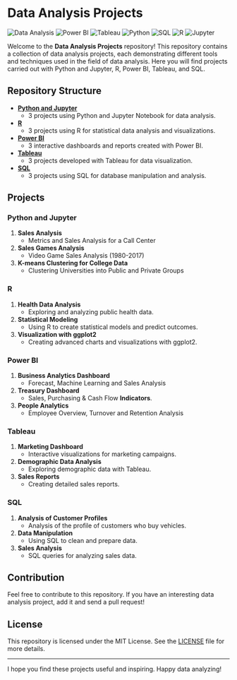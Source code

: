 # Data Analysis Projects

![Data Analysis](https://img.shields.io/badge/Data%20Analysis-Projects-blue)
![Power BI](https://img.shields.io/badge/Power%20BI-Analytics-yellow)
![Tableau](https://img.shields.io/badge/Tableau-Visualization-orange)
![Python](https://img.shields.io/badge/Python-Programming-brightgreen)
![SQL](https://img.shields.io/badge/SQL-Database-blue)
![R](https://img.shields.io/badge/R-Statistics-blue)
![Jupyter](https://img.shields.io/badge/Jupyter-Notebook-orange)

Welcome to the **Data Analysis Projects** repository! This repository contains a collection of data analysis projects, each demonstrating different tools and techniques used in the field of data analysis. Here you will find projects carried out with Python and Jupyter, R, Power BI, Tableau, and SQL.

## Repository Structure

- **[Python and Jupyter](./python_and_jupyter)**
  - 3 projects using Python and Jupyter Notebook for data analysis.
- **[R](./R)**
  - 3 projects using R for statistical data analysis and visualizations.
- **[Power BI](./powerbi)**
  - 3 interactive dashboards and reports created with Power BI.
- **[Tableau](./tableau)**
  - 3 projects developed with Tableau for data visualization.
- **[SQL](./SQL)**
  - 3 projects using SQL for database manipulation and analysis.

## Projects

### Python and Jupyter
1. **Sales Analysis**
   - Metrics and Sales Analysis for a Call Center
2. **Sales Games Analysis**
   - Video Game Sales Analysis (1980-2017)
3. **K-means Clustering for College Data**
   - Clustering Universities into Public and Private Groups

### R
1. **Health Data Analysis**
   - Exploring and analyzing public health data.
2. **Statistical Modeling**
   - Using R to create statistical models and predict outcomes.
3. **Visualization with ggplot2**
   - Creating advanced charts and visualizations with ggplot2.

### Power BI
1. **Business Analytics Dashboard**
   - Forecast, Machine Learning and Sales Analysis
2. **Treasury Dashboard**
   - Sales, Purchasing & Cash Flow **Indicators**.
3. **People Analytics**
   - Employee Overview, Turnover and Retention Analysis

### Tableau
1. **Marketing Dashboard**
   - Interactive visualizations for marketing campaigns.
2. **Demographic Data Analysis**
   - Exploring demographic data with Tableau.
3. **Sales Reports**
   - Creating detailed sales reports.

### SQL
1. **Analysis of Customer Profiles**
   - Analysis of the profile of customers who buy vehicles.
2. **Data Manipulation**
   - Using SQL to clean and prepare data.
3. **Sales Analysis**
   - SQL queries for analyzing sales data.

## Contribution

Feel free to contribute to this repository. If you have an interesting data analysis project, add it and send a pull request!

## License

This repository is licensed under the MIT License. See the [LICENSE](./LICENSE) file for more details.

---

I hope you find these projects useful and inspiring. Happy data analyzing!
